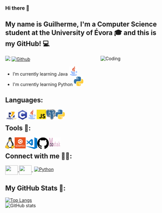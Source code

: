 ### Hi there 👋

## My name is Guilherme, I'm a Computer Science student at the University of Évora 🎓 and this is my GitHub! 💻

<img align="right" alt="Coding" width="200" src="https://res.cloudinary.com/practicaldev/image/fetch/s--sNXjzc6P--/c_limit%2Cf_auto%2Cfl_progressive%2Cq_66%2Cw_880/https://media1.tenor.com/images/0c34272909ee2a4db5606a014082312b/tenor.gif%3Fitemid%3D15828752">

![](https://visitor-badge.laobi.icu/badge?page_id=BichoTraveco.BichoTraveco)
[![Github](https://img.shields.io/github/followers/BichoTraveco?label=Follow&style=social)](https://github.com/BichoTraveco)

- I’m currently learning Java <a href="https://www.java.com" target="_blank" rel="noreferrer"> <img src="https://github.com/BichoTraveco/BichoTraveco/blob/main/Images/Java.png?raw=true" alt="Java" width="30" height="30"/> </a>
- I'm currently learning Python <a href="https://www.python.com" target="_blank" rel="noreferrer"> <img src="https://github.com/BichoTraveco/BichoTraveco/blob/main/Images/python_logo.png?raw=true" alt="Python" width="30" height="30"/> </a>



## Languages:
[<img align="left" alt="Risc-V" width="40px" src="https://github.com/BichoTraveco/BichoTraveco/blob/main/Images/Risc-V.png?raw=true" />]()
[<img align="left" alt="C" width="30px" src="https://github.com/BichoTraveco/BichoTraveco/blob/main/Images/C.png?raw=true" />]()
[<img align="left" alt="Java" width="30px" src="https://github.com/BichoTraveco/BichoTraveco/blob/main/Images/Java.png?raw=true" />]()
[<img align="left" alt="JavaScript" width="30px" src="https://github.com/BichoTraveco/BichoTraveco/blob/main/Images/JavaScript.png?raw=true" />]()
[<img align="left" alt="PostgreSQL" width="30px" src="https://github.com/BichoTraveco/BichoTraveco/blob/main/Images/Postgresql.png?raw=true" />]()
[<img align="left" alt="Python" width="30px" src="https://github.com/BichoTraveco/BichoTraveco/blob/main/Images/python_logo.png?raw=true" />]()

<br>

## Tools 🧰:
[<img align="left" alt="Linux" width="30px" src="https://github.com/BichoTraveco/BichoTraveco/blob/main/Images/Linux.png?raw=true" />]()
[<img align="left" alt="Ubuntu" width="35px" src="https://github.com/BichoTraveco/BichoTraveco/blob/main/Images/ubuntu.png?raw=true" />]()
[<img align="left" alt="VSCode" width="37px" src="https://github.com/BichoTraveco/BichoTraveco/blob/main/Images/Visual_Studio_Code.png?raw=true" />]()
[<img align="left" alt="GitHub" width="37px" src="https://github.com/BichoTraveco/BichoTraveco/blob/main/Images/Github.png?raw=true" />]()
[<img align="left" alt="Mooshak" width="37px" height="30px" src="https://github.com/BichoTraveco/BichoTraveco/blob/main/Images/mooshak_logo.jpg?raw=true" />]()

<br>

## Connect with me 🧑‍💻:
<p align="left">
<a href="https://www.linkedin.com/in/guilherme-grilo-94888720a/" target="blank"><img align="center" src="https://cdn.jsdelivr.net/npm/simple-icons@3.0.1/icons/linkedin.svg" alt="" height="30" width="40" /> </a>
<a href="https://www.instagram.com/gui.grilo/" target="blank"><img align="center" src="https://cdn.jsdelivr.net/npm/simple-icons@3.0.1/icons/instagram.svg" alt="" height="30" width="40" /> </a>
<a href="mailto:guigrilo911@gmail.com" target="blank"> <img align="center" img src="https://cdn.jsdelivr.net/npm/simple-icons@v3/icons/gmail.svg" alt="Python" height="40" style="vertical-align:top; margin:4px"></a>
</p>

## My GitHub Stats 🥇:
[![Top Langs](https://github-readme-stats.vercel.app/api/top-langs/?username=BichoTraveco&hide=Roff,Tex,Shell&langs_count=8&show_icons=true&theme=tokyonight)](https://github.com/anuraghazra/github-readme-stats)
<br>
![GitHub stats](https://github-readme-stats.vercel.app/api?username=BichoTraveco&show_icons=true&theme=tokyonight)
<br>
